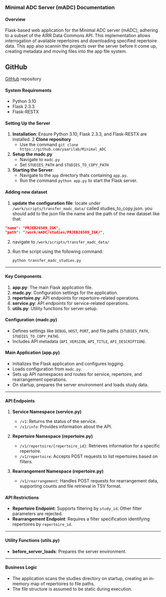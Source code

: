### Minimal ADC Server (mADC) Documentation

#### Overview
Flask-based web application for the Minimal ADC server (mADC), adhering to a subset of the AIRR Data Commons API. This implementation allows interrogation of available repertoires and downloading specified repertoire data.
This app also scannin the projects over the server before it come up, creating metadata and moving files into the app file system.

## GitHub
  [GitHub](https://github.com/yaarilab/Minimal_ADC) repository

#### System Requirements
- Python 3.10
- Flask 2.3.3
- Flask-RESTX

#### Setting Up the Server
1. **Installation**: Ensure Python 3.10, Flask 2.3.3, and Flask-RESTX are installed.
2  **Clone repository**
   - Use the command `git clone https://github.com/yaarilab/Minimal_ADC`
3. **Setup the madc.py**
   - Navigate to `madc.py`
   - Set `STUDIES_PATH` and `STUDIES_TO_COPY_PATH`
4. **Starting the Server**:
   - Navigate to the `app` directory thats containing `app.py`.
   - Run the command `python app.py` to start the Flask server.


#### Adding new dataset
1. **update the configuration file**: locate under `/work/scripts/transfer_madc_data/` called studies_to_copy.json.
   you should add to the json file the name and the path of the new dataset like that:

```json
"name": "PRJEB26509_IGK",
"path": "/work/mADC/studies/PRJEB26509_IGK/",
```
2. navigate to `/work/scripts/transfer_madc_data/`
3. Run the script using the following command:

   ```
   python transfer_madc_studies.py
   ```

---

#### Key Components
1. **app.py**: The main Flask application file.
2. **madc.py**: Configuration settings for the application.
3. **repertoire.py**: API endpoints for repertoire-related operations.
4. **service.py**: API endpoints for service-related operations.
5. **utils.py**: Utility functions for server setup.



#### Configuration (madc.py)
- Defines settings like `DEBUG`, `HOST`, `PORT`, and file paths (`STUDIES_PATH`, `STUDIES_TO_COPY_PATH`).
- Includes API metadata (`API_VERSION`, `API_TITLE`, `API_DESCRIPTION`).

#### Main Application (app.py)
- Initializes the Flask application and configures logging.
- Loads configuration from `madc.py`.
- Sets up API namespaces and routes for service, repertoire, and rearrangement operations.
- On startup, prepares the server environment and loads study data.

---

#### API Endpoints
1. **Service Namespace (service.py)**
   - `/v1`: Returns the status of the service.
   - `/v1/info`: Provides information about the API.

2. **Repertoire Namespace (repertoire.py)**
   - `/v1/repertoire/{repertoire_id}`: Retrieves information for a specific repertoire.
   - `/v1/repertoire`: Accepts POST requests to list repertoires based on filters.

3. **Rearrangement Namespace (repertoire.py)**
   - `/v1/rearrangement`: Handles POST requests for rearrangement data, supporting counts and file retrieval in TSV format.

#### API Restrictions
- **Repertoire Endpoint**: Supports filtering by `study_id`. Other filter parameters are rejected.
- **Rearrangement Endpoint**: Requires a filter specification identifying repertoires by `repertoire_id`.

---


#### Utility Functions (utils.py)

*   **before\_server\_loads**: Prepares the server environment.
---

#### Business Logic
- The application scans the studies directory on startup, creating an in-memory map of repertoires to file paths.
- The file structure is assumed to be static during execution.
